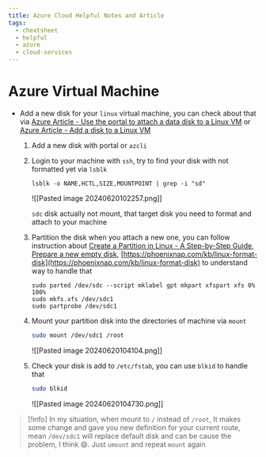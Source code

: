 ```yaml
---
title: Azure Cloud Helpful Notes and Article
tags:
  - cheatsheet
  - helpful
  - azure
  - cloud-services
---
```

# Azure Virtual Machine

- Add a new disk for your `linux` virtual machine, you can check about that via [Azure Article - Use the portal to attach a data disk to a Linux VM](https://learn.microsoft.com/en-us/azure/virtual-machines/linux/attach-disk-portal) or [Azure Article - Add a disk to a Linux VM](https://learn.microsoft.com/en-us/azure/virtual-machines/linux/add-disk?tabs=ubuntu)

	1. Add a new disk with portal or `azcli`
	2. Login to your machine with `ssh`, try to find your disk with not formatted yet via `lsblk`

		```shell
		lsblk -o NAME,HCTL,SIZE,MOUNTPOINT | grep -i "sd"
		```

		![[Pasted image 20240620102257.png]]

		`sdc` disk actually not mount, that target disk you need to format and attach to your machine

	3. Partition the disk when you attach a new one, you can follow instruction about [Create a Partition in Linux - A Step-by-Step Guide](https://www.digitalocean.com/community/tutorials/create-a-partition-in-linux), [Prepare a new empty disk](https://learn.microsoft.com/en-us/azure/virtual-machines/linux/attach-disk-portal#prepare-a-new-empty-disk),  [https://phoenixnap.com/kb/linux-format-disk](https://phoenixnap.com/kb/linux-format-disk) to understand way to handle that

		```shell
		sudo parted /dev/sdc --script mklabel gpt mkpart xfspart xfs 0% 100%
		sudo mkfs.xfs /dev/sdc1
		sudo partprobe /dev/sdc1
		```

	4. Mount your partition disk into the directories of machine via `mount`

		```bash
		sudo mount /dev/sdc1 /root
		```

		![[Pasted image 20240620104104.png]]

	5. Check your disk is add to `/etc/fstab`, you can use `blkid` to handle that

		```bash
		sudo blkid
		```

		![[Pasted image 20240620104730.png]]

>[!info]
>In my situation, when mount to `/` instead of `/root`, It makes some change and gave you new definition for your current route, mean `/dev/sdc1` will replace default disk and can be cause the problem, I think 😄. Just `umount` and repeat `mount` again

